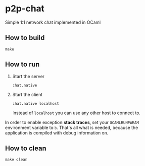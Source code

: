 # p2p-chat

Simple 1:1 network chat implemented in OCaml

## How to build

```
make
```

## How to run

1. Start the server

   ```
   chat.native
   ```

2. Start the client

   ```
   chat.native localhost
   ```

   Instead of `localhost` you can use any other host to connect to.

In order to enable exception **stack traces**, set your `OCAMLRUNPARAM` environment variable to `b`. That's all
what is needed, because the application is compiled with debug information on.

## How to clean

```
make clean
```

